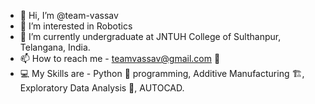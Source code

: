 - 👋 Hi, I’m @team-vassav
- 👀 I’m interested in Robotics
- 🌱 I’m currently undergraduate at JNTUH College of Sulthanpur, Telangana, India.
- 📫 How to reach me - teamvassav@gmail.com 📱
- 💻 My Skills are - Python 🐍 programming, Additive Manufacturing 🏗️, Exploratory Data Analysis 🤖, AUTOCAD.

<!---
team-vassav/team-vassav is a ✨ special ✨ repository because its `README.md` (this file) appears on your GitHub profile.
You can click the Preview link to take a look at your changes.
--->
